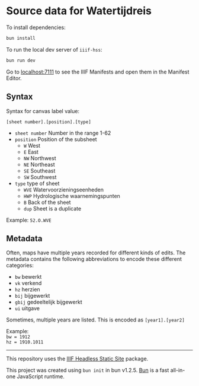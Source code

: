 # Source data for Watertijdreis

To install dependencies:

```bash
bun install
```

To run the local dev server of `iiif-hss`:

```bash
bun run dev
```

Go to [localhost:7111](http://localhost:7111) to see the IIIF Manifests and open them in the Manifest Editor.

## Syntax

Syntax for canvas label value:

`[sheet number].[position].[type]`

- `sheet number` Number in the range 1-62
- `position` Position of the subsheet
  - `W` West
  - `E` East
  - `NW` Northwest
  - `NE` Northeast
  - `SE` Southeast
  - `SW` Southwest
- `type` type of sheet
  - `WVE` Watervoorzieningseenheden
  - `HWP` Hydrologische waarnemingspunten
  - `B` Back of the sheet
  - `dup` Sheet is a duplicate

Example: `52.O.WVE`

## Metadata

Often, maps have multiple years recorded for different kinds of edits. The metadata contains the following abbreviations to encode these different categories:

- `bw` bewerkt
- `vk` verkend
- `hz` herzien
- `bij` bijgewerkt
- `gbij` gedeeltelijk bijgewerkt
- `ui` uitgave

Sometimes, multiple years are listed. This is encoded as `[year1].[year2]`

Example: \
`bw = 1912` \
`hz = 1910.1011`


---

This repository uses the [IIIF Headless Static Site](https://github.com/digirati-co-uk/headless-static-site) package.

This project was created using `bun init` in bun v1.2.5. [Bun](https://bun.sh) is a fast all-in-one JavaScript runtime.

